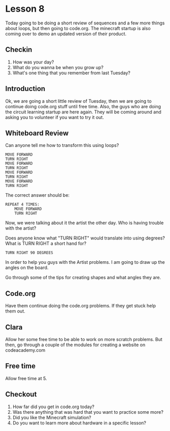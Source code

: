 Lesson 8
========

Today going to be doing a short review of sequences and a few more things about loops, but then going to code.org. The minecraft startup is also coming over to demo an updated version of their product.

Checkin
------

1. How was your day?
2. What do you wanna be when you grow up?
3. What's one thing that you remember from last Tuesday?


Introduction
----

Ok, we are going a short little review of Tuesday, then we are going to continue doing code.org stuff until free time. Also, the guys who are doing the circuit learning startup are here again. They will be coming around and asking you to volunteer if you want to try it out.

Whiteboard Review
-----

Can anyone tell me how to transform this using loops?

    MOVE FORWARD
    TURN RIGHT
    MOVE FORWARD
    TURN RIGHT
    MOVE FORWARD
    TURN RIGHT
    MOVE FORWARD
    TURN RIGHT

The correct answer should be:

    REPEAT 4 TIMES:
        MOVE FORWARD
        TURN RIGHT

Now, we were talking about it the artist the other day. Who is having trouble with the artist?

Does anyone know what "TURN RIGHT" would translate into using degrees? What is TURN RIGHT a short hand for?

    TURN RIGHT 90 DEGREES

In order to help you guys with the Artist problems. I am going to draw up the angles on the board.

Go through some of the tips for creating shapes and what angles they are.

Code.org
-----

Have them continue doing the code.org problems. If they get stuck help them out.


Clara
-----

Allow her some free time to be able to work on more scratch problems. But then, go through a couple of the modules for creating a website on codeacademy.com

Free time
-----

Allow free time at 5.

Checkout
----

1. How far did you get in code.org today?
2. Was there anything that was hard that you want to practice some more?
3. Did you like the Minecraft simulation?
4. Do you want to learn more about hardware in a specific lesson?

